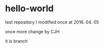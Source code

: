 # hello-world
test repository
I modified once at 2016. 04. 05

once more change by CJH

it is branch
